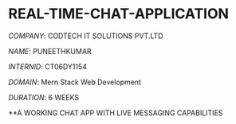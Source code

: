 # REAL-TIME-CHAT-APPLICATION

*COMPANY*: CODTECH IT SOLUTIONS PVT.LTD

*NAME*: PUNEETHKUMAR

*INTERNID*: CT06DY1154

*DOMAIN*: Mern Stack Web Development

*DURATION*: 6 WEEKS

**A WORKING CHAT APP WITH LIVE MESSAGING CAPABILITIES 
